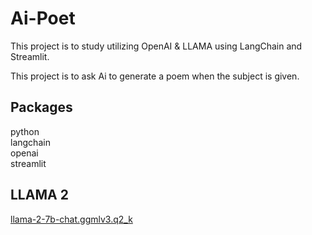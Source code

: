 # Ai-Poet

This project is to study utilizing OpenAI & LLAMA using LangChain and Streamlit.

This project is to ask Ai to generate a poem when the subject is given.

## Packages
python<br/>
langchain<br/>
openai<br/>
streamlit

## LLAMA 2
[llama-2-7b-chat.ggmlv3.q2_k](https://huggingface.co/TheBloke/Llama-2-7B-Chat-GGML)
